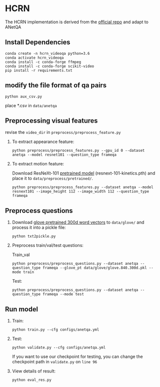 # HCRN

The HCRN implementation is derived from the [official repo](https://github.com/thaolmk54/hcrn-videoqa) and adapt to ANetQA

## Install Dependencies

```
conda create -n hcrn_videoqa python=3.6
conda activate hcrn_videoqa
conda install -c conda-forge ffmpeg
conda install -c conda-forge scikit-video
pip install -r requirements.txt
```

## modify the file format of qa pairs

```
python aux_csv.py
```

place *.csv in `data/anetqa`

## Preprocessing visual features

revise the `video_dir` in `preprocess/preprocess_feature.py`

1. To extract appearance feature:

   ```
   python preprocess/preprocess_features.py --gpu_id 0 --dataset anetqa --model resnet101 --question_type frameqa
   ```

2. To extract motion feature:

   Download ResNeXt-101 [pretrained model](https://drive.google.com/drive/folders/1zvl89AgFAApbH0At-gMuZSeQB_LpNP-M) (resnext-101-kinetics.pth) and place it to `data/preprocess/pretrained/`.

   ```
   python preprocess/preprocess_features.py --dataset anetqa --model resnext101 --image_height 112 --image_width 112 --question_type frameqa
   ```

## Preprocess questions

1. Download [glove pretrained 300d word vectors](http://nlp.stanford.edu/data/glove.840B.300d.zip) to `data/glove/` and process it into a pickle file:

   ```
   python txt2pickle.py
   ```

2. Preprocess train/val/test questions:

   Train_val

   ```
   python preprocess/preprocess_questions.py --dataset anetqa --question_type frameqa --glove_pt data/glove/glove.840.300d.pkl --mode train
   ```

   Test: 

   ```
   python preprocess/preprocess_questions.py --dataset anetqa --question_type frameqa --mode test
   ```

## Run model

1. Train:

   ```
   python train.py --cfg configs/anetqa.yml
   ```

2. Test:

   ```
   python validate.py --cfg configs/anetqa.yml
   ```

   If you want to use our checkpoint for testing, you can change the checkpoint path in `validate.py` on `line 96`

3. View details of result:

   ```
   python eval_res.py
   ```
